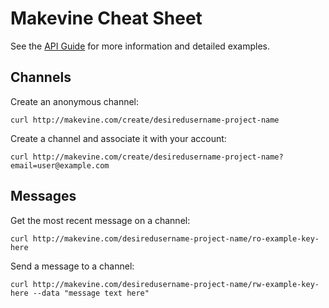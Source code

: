 # Makevine Cheat Sheet

See the [API Guide](api-guide.md) for more information and detailed examples. 

## Channels

Create an anonymous channel:

    curl http://makevine.com/create/desiredusername-project-name

Create a channel and associate it with your account:
 
    curl http://makevine.com/create/desiredusername-project-name?email=user@example.com
    

## Messages

Get the most recent message on a channel:

    curl http://makevine.com/desiredusername-project-name/ro-example-key-here
     

Send a message to a channel:
    
    curl http://makevine.com/desiredusername-project-name/rw-example-key-here --data "message text here"

